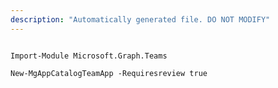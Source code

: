 ```yaml
---
description: "Automatically generated file. DO NOT MODIFY"
---
```


```powershellv2

Import-Module Microsoft.Graph.Teams

New-MgAppCatalogTeamApp -Requiresreview true 

```